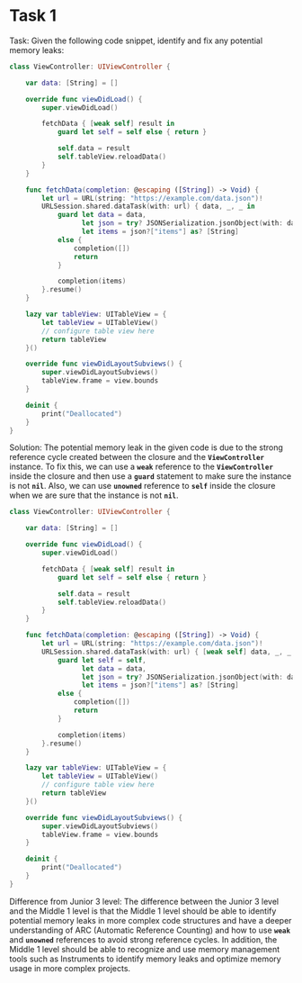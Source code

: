 # Task 1

Task: Given the following code snippet, identify and fix any potential memory
leaks:

```swift
class ViewController: UIViewController {

    var data: [String] = []

    override func viewDidLoad() {
        super.viewDidLoad()

        fetchData { [weak self] result in
            guard let self = self else { return }

            self.data = result
            self.tableView.reloadData()
        }
    }

    func fetchData(completion: @escaping ([String]) -> Void) {
        let url = URL(string: "https://example.com/data.json")!
        URLSession.shared.dataTask(with: url) { data, _, _ in
            guard let data = data,
                  let json = try? JSONSerialization.jsonObject(with: data, options: []) as? [String: Any],
                  let items = json?["items"] as? [String]
            else {
                completion([])
                return
            }

            completion(items)
        }.resume()
    }

    lazy var tableView: UITableView = {
        let tableView = UITableView()
        // configure table view here
        return tableView
    }()

    override func viewDidLayoutSubviews() {
        super.viewDidLayoutSubviews()
        tableView.frame = view.bounds
    }

    deinit {
        print("Deallocated")
    }
}
```

Solution: The potential memory leak in the given code is due to the strong
reference cycle created between the closure and the **`ViewController`**
instance. To fix this, we can use a **`weak`** reference to the
**`ViewController`** inside the closure and then use a **`guard`** statement to
make sure the instance is not **`nil`**. Also, we can use **`unowned`**
reference to **`self`** inside the closure when we are sure that the instance is
not **`nil`**.

```swift
class ViewController: UIViewController {

    var data: [String] = []

    override func viewDidLoad() {
        super.viewDidLoad()

        fetchData { [weak self] result in
            guard let self = self else { return }

            self.data = result
            self.tableView.reloadData()
        }
    }

    func fetchData(completion: @escaping ([String]) -> Void) {
        let url = URL(string: "https://example.com/data.json")!
        URLSession.shared.dataTask(with: url) { [weak self] data, _, _ in
            guard let self = self,
                  let data = data,
                  let json = try? JSONSerialization.jsonObject(with: data, options: []) as? [String: Any],
                  let items = json?["items"] as? [String]
            else {
                completion([])
                return
            }

            completion(items)
        }.resume()
    }

    lazy var tableView: UITableView = {
        let tableView = UITableView()
        // configure table view here
        return tableView
    }()

    override func viewDidLayoutSubviews() {
        super.viewDidLayoutSubviews()
        tableView.frame = view.bounds
    }

    deinit {
        print("Deallocated")
    }
}
```

Difference from Junior 3 level: The difference between the Junior 3 level and
the Middle 1 level is that the Middle 1 level should be able to identify
potential memory leaks in more complex code structures and have a deeper
understanding of ARC (Automatic Reference Counting) and how to use **`weak`**
and **`unowned`** references to avoid strong reference cycles. In addition, the
Middle 1 level should be able to recognize and use memory management tools such
as Instruments to identify memory leaks and optimize memory usage in more
complex projects.
